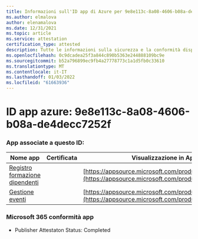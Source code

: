```yaml
---
title: Informazioni sull'ID app di Azure per 9e8e113c-8a08-4606-b08a-de4decc7252f
ms.author: elmalova
author: elenamalova
ms.date: 12/31/2021
ms.topic: article
ms.service: attestation
certification_type: attested
description: Tutte le informazioni sulla sicurezza e la conformità disponibili per 9e8e113c-8a08-4606-b08a-de4decc7252f.
ms.openlocfilehash: 0c9dcadea25f3a844c890b5363e244888109bc9e
ms.sourcegitcommit: b52a796899ec9fb4a27778773c1a1d5fb0c33610
ms.translationtype: MT
ms.contentlocale: it-IT
ms.lasthandoff: 01/03/2022
ms.locfileid: "61663936"
---
```

# <a name="azure-app-id-9e8e113c-8a08-4606-b08a-de4decc7252f"></a>ID app azure: 9e8e113c-8a08-4606-b08a-de4decc7252f


### <a name="apps-associated-with-this-id"></a>App associate a questo ID:
| **Nome app** | **Certificata** | **Visualizzazione in AppSource** |
|--------------|---------------|-----------------------|
| [Registro formazione dipendenti](https://docs.microsoft.com/microsoft-365-app-certification/forward/WA200001512) |  | [https://appsource.microsoft.com/product/office/WA200001512](https://appsource.microsoft.com/product/office/WA200001512) |
| [Gestione eventi](https://docs.microsoft.com/microsoft-365-app-certification/forward/WA200000714) |  | [https://appsource.microsoft.com/product/office/WA200000714](https://appsource.microsoft.com/product/office/WA200000714) |

### <a name="microsoft-365-app-compliance-status"></a>Microsoft 365 conformità app
- Publisher Attestaton Status: Completed
